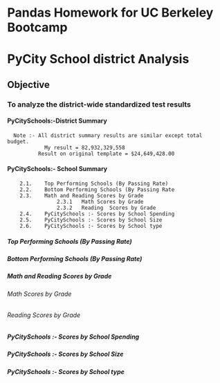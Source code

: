 
# Pandas Homework for UC Berkeley Bootcamp
# PyCity School district Analysis 

## Objective 

### To analyze the district-wide standardized test results

####	PyCitySchools:-District Summary

      Note :- All district summary results are similar except total budget.
 	            My result = 82,932,329,558
              Result on original template = $24,649,428.00

####	PyCitySchools:- School Summary
        2.1.	Top Performing Schools (By Passing Rate)
        2.2.	Bottom Performing Schools (By Passing Rate
        2.3.	Math and Reading Scores by Grade
                    2.3.1	Math Scores by Grade
                    2.3.2	Reading  Scores by Grade
        2.4.	PyCitySchools :- Scores by School Spending
        2.5.	PyCitySchools :- Scores by School Size
        2.6.	PyCitySchools :- Scores by School type

#####    Top Performing Schools (By Passing Rate)
#####    Bottom Performing Schools (By Passing Rate)
#####    Math and Reading Scores by Grade
######   Math Scores by Grade
######   Reading Scores by Grade
#####    PyCitySchools :- Scores by School Spending 
##### 	PyCitySchools :- Scores by School Size
##### 	PyCitySchools :- Scores by School type
